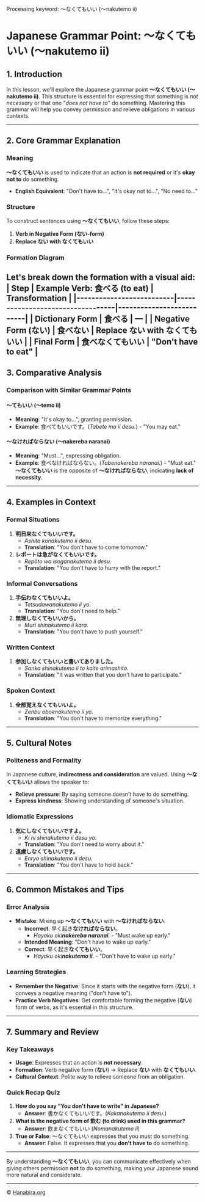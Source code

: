 Processing keyword: ～なくてもいい (〜nakutemo ii)
# Japanese Grammar Point: ～なくてもいい (〜nakutemo ii)
## 1. Introduction
In this lesson, we'll explore the Japanese grammar point **～なくてもいい (〜nakutemo ii)**. This structure is essential for expressing that something is _not necessary_ or that one "_does not have to_" do something. Mastering this grammar will help you convey permission and relieve obligations in various contexts.

---
## 2. Core Grammar Explanation
### Meaning
**～なくてもいい** is used to indicate that an action is **not required** or it's **okay not to** do something.
- **English Equivalent**: "Don't have to...", "It's okay not to...", "No need to..."
### Structure
To construct sentences using **～なくてもいい**, follow these steps:
1. **Verb in Negative Form (ない-form)**
2. **Replace ない with なくてもいい**
### Formation Diagram
Let's break down the formation with a visual aid:
| **Step**                 | **Example Verb: 食べる (to eat)** | **Transformation**       |
|--------------------------|----------------------------------|--------------------------|
| **Dictionary Form**      | 食べる                           | —                        |
| **Negative Form (ない)** | 食べない                         | Replace ない with なくてもいい |
| **Final Form**           | 食べ**なくてもいい**             | "Don't have to eat"      |
---
## 3. Comparative Analysis
### Comparison with Similar Grammar Points
#### ～てもいい (〜temo ii)
- **Meaning**: "It's okay to...", granting permission.
- **Example**: 食べてもいいです。(*Tabete mo ii desu.*) - "You may eat."
#### ～なければならない (〜nakereba naranai)
- **Meaning**: "Must...", expressing obligation.
- **Example**: 食べなければならない。(*Tabenakereba naranai.*) - "Must eat."
**～なくてもいい** is the opposite of **～なければならない**, indicating **lack of necessity**.
---
## 4. Examples in Context
### Formal Situations
1. **明日来なくてもいいです。**
   - *Ashita konakutemo ii desu.*
   - **Translation**: "You don't have to come tomorrow."
2. **レポートは急がなくてもいいです。**
   - *Repōto wa isoganakutemo ii desu.*
   - **Translation**: "You don't have to hurry with the report."
### Informal Conversations
1. **手伝わなくてもいいよ。**
   - *Tetsudawanakutemo ii yo.*
   - **Translation**: "You don't need to help."
2. **無理しなくてもいいから。**
   - *Muri shinakutemo ii kara.*
   - **Translation**: "You don't have to push yourself."
### Written Context
1. **参加しなくてもいいと書いてありました。**
   - *Sanka shinakutemo ii to kaite arimashita.*
   - **Translation**: "It was written that you don't have to participate."
### Spoken Context
1. **全部覚えなくてもいいよ。**
   - *Zenbu oboenakutemo ii yo.*
   - **Translation**: "You don't have to memorize everything."
---
## 5. Cultural Notes
### Politeness and Formality
In Japanese culture, **indirectness and consideration** are valued. Using **～なくてもいい** allows the speaker to:
- **Relieve pressure**: By saying someone doesn't have to do something.
- **Express kindness**: Showing understanding of someone's situation.
### Idiomatic Expressions
1. **気にしなくてもいいですよ。**
   - *Ki ni shinakutemo ii desu yo.*
   - **Translation**: "You don't need to worry about it."
2. **遠慮しなくてもいいです。**
   - *Enryo shinakutemo ii desu.*
   - **Translation**: "You don't have to hold back."
---
## 6. Common Mistakes and Tips
### Error Analysis
- **Mistake**: Mixing up **～なくてもいい** with **～なければならない**.
  - **Incorrect**: 早く起き**なければならない**。
    - *Hayaku oki**nakereba naranai**.* - "Must wake up early."
  - **Intended Meaning**: "Don't have to wake up early."
  - **Correct**: 早く起き**なくてもいい**。
    - *Hayaku oki**nakutemo ii**.* - "Don't have to wake up early."
### Learning Strategies
- **Remember the Negative**: Since it starts with the negative form (**ない**), it conveys a negative meaning ("don't have to").
- **Practice Verb Negatives**: Get comfortable forming the negative (**ない**) form of verbs, as it's essential in this structure.
---
## 7. Summary and Review
### Key Takeaways
- **Usage**: Expresses that an action is **not necessary**.
- **Formation**: Verb negative form (**ない**) → Replace **ない** with **なくてもいい**.
- **Cultural Context**: Polite way to relieve someone from an obligation.
### Quick Recap Quiz
1. **How do you say "You don't have to write" in Japanese?**
   - **Answer**: 書かなくてもいいです。(*Kakanakutemo ii desu.*)
2. **What is the negative form of 飲む (to drink) used in this grammar?**
   - **Answer**: 飲まなくてもいい (*Nomanakutemo ii*)
3. **True or False**: ～なくてもいい expresses that you must do something.
   - **Answer**: False. It expresses that you **don't have to** do something.
---
By understanding **～なくてもいい**, you can communicate effectively when giving others permission **not** to do something, making your Japanese sound more natural and considerate.


---

© [Hanabira.org](https://hanabira.org)
